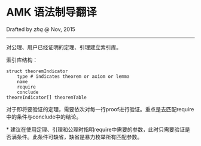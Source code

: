#	AMK 语法制导翻译
Drafted by *zhq* @ Nov, 2015
***

对公理、用户已经证明的定理、引理建立索引库。

索引库结构：

	struct theoremIndicator
		type # indicates theorem or axiom or lemma
		name
		require 
		conclude
	theoreIndicator[] theoremTable 

对于即将要验证的定理，需要依次对每一行proof进行验证。重点是去匹配require中的条件与conclude中的结论。

\* 建议在使用定理、引理和公理时指明require中需要的参数，此时只需要验证是否满条件。此条件可缺省，缺省是暴力枚举所有匹配参数。